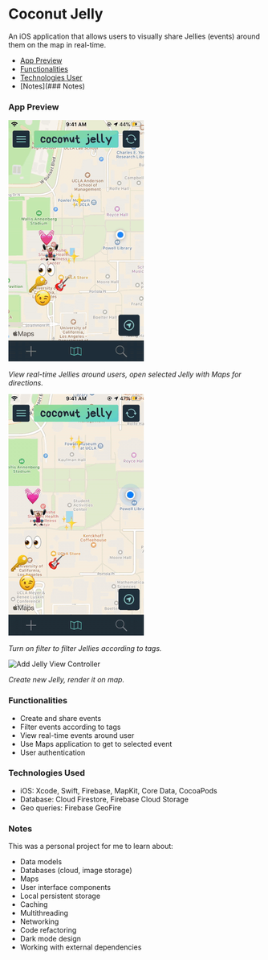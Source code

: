 # Coconut Jelly
An iOS application that allows users to visually share Jellies (events) around them on the map in real-time. 

* [App Preview](#App-Preview)
* [Functionalities](#Functionalities)
* [Technologies User](#Technologies-Used)
* [Notes](### Notes)

### App Preview

![Map View Controller](https://github.com/ardentlycurious101/Coconut-Jelly/blob/master/GIF/MapViewController.gif)

_View real-time Jellies around users, open selected Jelly with Maps for directions._

![Filter View Controller](https://github.com/ardentlycurious101/Coconut-Jelly/blob/master/GIF/FilterViewController.gif)

_Turn on filter to filter Jellies according to tags._

![Add Jelly View Controller](https://github.com/ardentlycurious101/Coconut-Jelly/blob/master/GIF/AddJelliesViewController.gif)

_Create new Jelly, render it on map._

### Functionalities
* Create and share events
* Filter events according to tags
* View real-time events around user
* Use Maps application to get to selected event
* User authentication
### Technologies Used
* iOS: Xcode, Swift, Firebase, MapKit, Core Data, CocoaPods
* Database: Cloud Firestore,&nbsp;Firebase Cloud Storage
* Geo queries: Firebase GeoFire
### Notes
This was a personal project for me to learn about:
* Data models
* Databases (cloud, image storage)
* Maps
* User interface components
* Local persistent storage
* Caching
* Multithreading
* Networking
* Code refactoring
* Dark mode design
* Working with external dependencies
